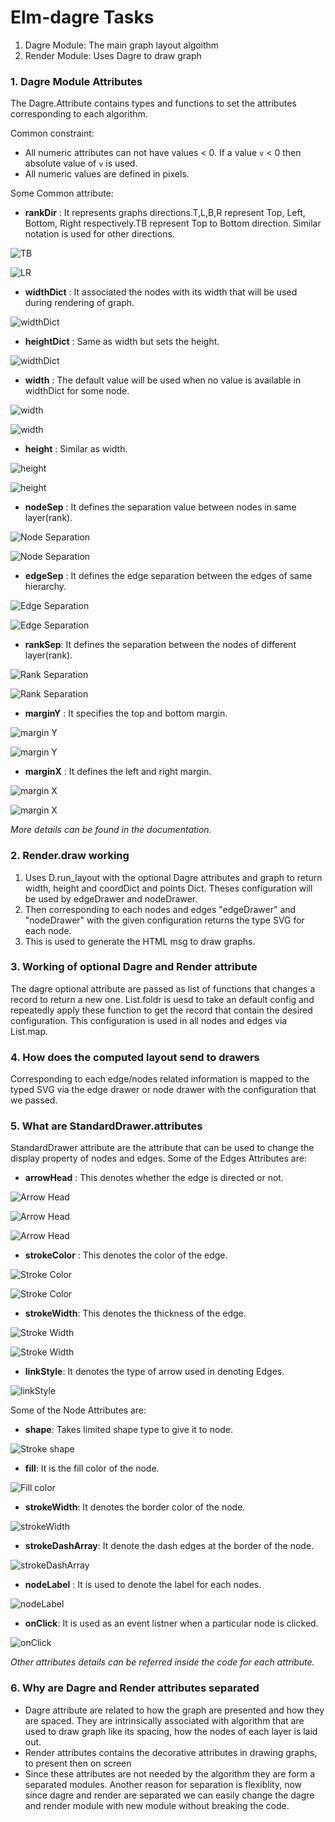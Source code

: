 # Elm-dagre Tasks

1. Dagre Module: The main graph layout algoithm
2. Render Module: Uses Dagre to draw graph

### 1. Dagre Module Attributes



The Dagre.Attribute contains types and functions to set the attributes corresponding to each algorithm.

Common constraint:
-  All numeric attributes can not have values < 0. If a value `v` < 0
    then absolute value of `v` is used.
-  All numeric values are defined in pixels.

Some Common attribute:
- **rankDir** : It represents graphs directions.T,L,B,R represent Top, Left, Bottom, Right respectively.TB represent Top to Bottom direction. Similar notation is
used for other directions.

![TB](./pic1.png)

![LR](./pic2.png)
- **widthDict** : It associated the nodes with its width that will be used during rendering of graph.

![widthDict](./picwidthDict1.png)

- **heightDict** : Same as width but sets the height.

![widthDict](./picheightDict1.png)

- **width** : The default value will be used when no value is available in widthDict for some node.

![width](./pic3.png)

![width](./pic4.png)

- **height** : Similar as width.

![height](./pic5.png)

![height](./pic6.png)

- **nodeSep** : It defines the separation value between nodes in same layer(rank).

![Node Separation](./pic7.png)

![Node Separation](./pic8.png)

- **edgeSep** : It defines the edge separation between the edges of same hierarchy.

![Edge Separation](./pic9.png)

![Edge Separation](./pic10.png)

- **rankSep**:  It defines the separation between the nodes of different layer(rank).

![Rank Separation](./pic11.png)

![Rank Separation](./pic12.png)
- **marginY** : It specifies the top and bottom margin.

![margin Y](./pic15.png)

![margin Y](./pic16.png)

- **marginX** : It defines the left and right margin.

![margin X](./pic13.png)

![margin X](./pic14.png)

*More details can be found in the documentation.*


### 2. Render.draw working
1. Uses D.run_layout with the optional Dagre attributes and graph to return width, height and coordDict and points Dict. Theses configuration will be used by edgeDrawer and nodeDrawer.
2. Then corresponding to each nodes and edges "edgeDrawer" and "nodeDrawer" with the given configuration returns the type SVG for each node.
3. This is used to generate the HTML msg to draw graphs.

### 3. Working of optional Dagre and Render attribute
  The dagre optional attribute are passed as list of functions that changes a record to return a new one. List.foldr is uesd to take an default config and repeatedly apply these function to get the record that contain the desired configuration.
  This configuration is used in all nodes and edges via List.map.

### 4. How does the computed layout send to drawers
  Corresponding to each edge/nodes related information is mapped to the typed SVG via the edge drawer or node drawer  with the configuration that we passed.


### 5. What are StandardDrawer.attributes

  StandardDrawer attribute are the attribute that can be used to change the display property of nodes and edges. 
  Some of the Edges Attributes are:
  - **arrowHead** : This denotes whether the edge is directed or not.
  
  ![Arrow Head](./pic17.png)
  
  ![Arrow Head](./pic18.png)

  ![Arrow Head](./pic19.png)
  
  - **strokeColor** : This denotes the color of the edge.
  
  ![Stroke Color](./pic20.png)

  ![Stroke Color](./pic21.png)

  - **strokeWidth**: This denotes the thickness of the edge.
  
  ![Stroke Width](./pic20.png)

  ![Stroke Width](./pic24.png)

  - **linkStyle**: It denotes the type of arrow used in denoting Edges.

  ![linkStyle](./piclineStyle.png)

  Some of the Node Attributes are:
  - **shape**: Takes limited shape type to give it to node.
  
  ![Stroke shape](./pic22.png)
  - **fill**: It is the fill color of the node.
  
  ![Fill color](./pic23.png)

  - **strokeWidth**: It denotes the border color of the node.

  ![strokeWidth](./picstrokeWidth.png)

  - **strokeDashArray**: It denote the dash edges at the border of the node.

  ![strokeDashArray](./picdashArray.png)

  - **nodeLabel** : It is used to denote the label for each nodes.

  ![nodeLabel](./picnodeLabel.png)

  - **onClick**: It is used as an event listner when a particular node is clicked.

  ![onClick](./piconClick.png)

  *Other attributes details can be referred inside the code for each attribute.*



### 6. Why are Dagre and Render attributes separated
-  Dagre attribute are related to how the graph are presented and how they are spaced. They are intrinsically associated with algorithm that are used to draw graph like its spacing, how the nodes of each layer is laid out. 
-  Render attributes contains the decorative attributes in drawing graphs, to present then on screen 
- Since these attributes are not needed by the algorithm they are form a separated modules. Another reason for separation is flexiblity, now since dagre and render are separated we can easily change the dagre and render module with new module without breaking the code. 
